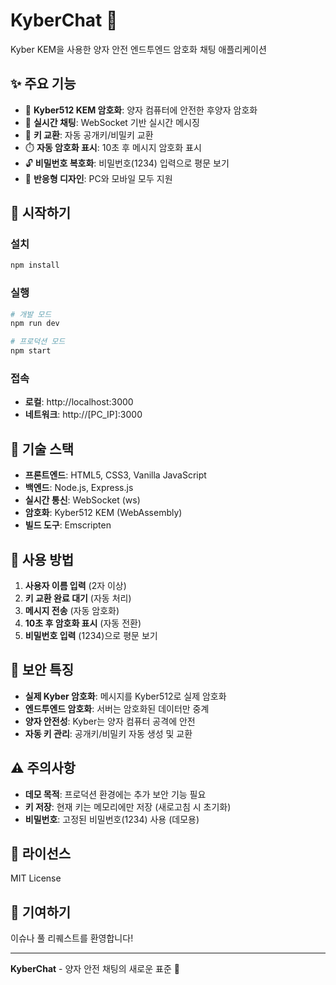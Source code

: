 # KyberChat 🔐

Kyber KEM을 사용한 양자 안전 엔드투엔드 암호화 채팅 애플리케이션

## ✨ 주요 기능

- 🔐 **Kyber512 KEM 암호화**: 양자 컴퓨터에 안전한 후양자 암호화
- 💬 **실시간 채팅**: WebSocket 기반 실시간 메시징
- 🔑 **키 교환**: 자동 공개키/비밀키 교환
- ⏱️ **자동 암호화 표시**: 10초 후 메시지 암호화 표시
- 🔓 **비밀번호 복호화**: 비밀번호(1234) 입력으로 평문 보기
- 📱 **반응형 디자인**: PC와 모바일 모두 지원

## 🚀 시작하기

### 설치
```bash
npm install
```

### 실행
```bash
# 개발 모드
npm run dev

# 프로덕션 모드
npm start
```

### 접속
- **로컬**: http://localhost:3000
- **네트워크**: http://[PC_IP]:3000

## 🔧 기술 스택

- **프론트엔드**: HTML5, CSS3, Vanilla JavaScript
- **백엔드**: Node.js, Express.js
- **실시간 통신**: WebSocket (ws)
- **암호화**: Kyber512 KEM (WebAssembly)
- **빌드 도구**: Emscripten

## 📱 사용 방법

1. **사용자 이름 입력** (2자 이상)
2. **키 교환 완료 대기** (자동 처리)
3. **메시지 전송** (자동 암호화)
4. **10초 후 암호화 표시** (자동 전환)
5. **비밀번호 입력** (1234)으로 평문 보기

## 🔐 보안 특징

- **실제 Kyber 암호화**: 메시지를 Kyber512로 실제 암호화
- **엔드투엔드 암호화**: 서버는 암호화된 데이터만 중계
- **양자 안전성**: Kyber는 양자 컴퓨터 공격에 안전
- **자동 키 관리**: 공개키/비밀키 자동 생성 및 교환

## ⚠️ 주의사항

- **데모 목적**: 프로덕션 환경에는 추가 보안 기능 필요
- **키 저장**: 현재 키는 메모리에만 저장 (새로고침 시 초기화)
- **비밀번호**: 고정된 비밀번호(1234) 사용 (데모용)

## 📄 라이선스

MIT License

## 🤝 기여하기

이슈나 풀 리퀘스트를 환영합니다!

---

**KyberChat** - 양자 안전 채팅의 새로운 표준 🚀